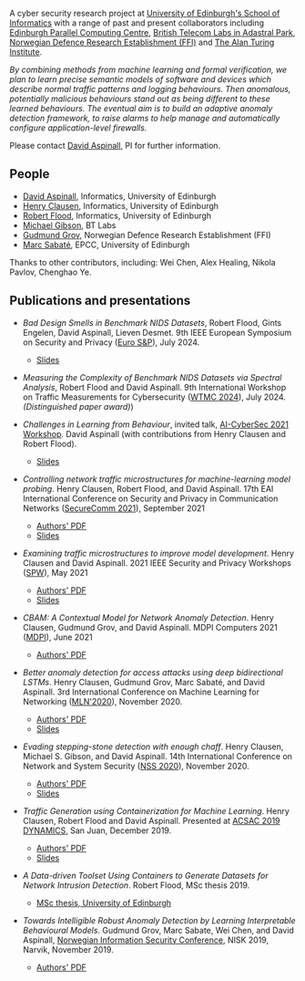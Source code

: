 A cyber security research 
project at [University of Edinburgh's School of Informatics][informatics]
with a range of past and present collaborators including [Edinburgh Parallel Computing Centre][epcc],
[British Telecom Labs in Adastral Park][BT],
[Norwegian Defence Research Establishment (FFI)][FFI]
and 
[The Alan Turing Institute][ATI].

*By combining methods from machine learning and formal verification,
we plan to learn precise semantic models of software and
devices which describe normal traffic patterns and logging
behaviours. Then anomalous, potentially malicious behaviours stand
out as being different to these learned behaviours.  The eventual
aim is to build an adaptive anomaly detection framework, to raise
alarms to help manage and automatically configure application-level
firewalls.*

[informatics]:  http://www.ed.ac.uk/informatics/
[epcc]:  https://www.epcc.ed.ac.uk/
[BT]: http://www.btplc.com/Innovation/
[ATI]: https://www.turing.ac.uk
[FFI]: https://www.ffi.no/en

Please contact [David Aspinall][david], PI for further information.

## People

* [David Aspinall][david], Informatics, University of Edinburgh
* [Henry Clausen][henry], Informatics, University of Edinburgh
* [Robert Flood][rob], Informatics, University of Edinburgh
* [Michael Gibson][michael], BT Labs
* [Gudmund Grov][gudmund], Norwegian Defence Research Establishment (FFI)
* [Marc Sabaté][marc], EPCC, University of Edinburgh

Thanks to other contributors, including: 
Wei Chen, Alex Healing, Nikola Pavlov, Chenghao Ye.

[marc]: https://www.epcc.ed.ac.uk/about/staff/mr-marc-sabate
[gudmund]: https://sites.google.com/site/gudmundgrov/home
[david]: https://hc2116.github.io/
[henry]: https://www.linkedin.com/in/hc2116/
[rob]: http://www.inf.ed.ac.uk/people/students/Robert_Flood.html
[michael]: https://www.linkedin.com/in/michael-gibson-b46a3b100


## Publications and presentations

* *Bad Design Smells in Benchmark NIDS Datasets*, Robert Flood, Gints Engelen, David Aspinall, Lieven Desmet. 9th IEEE European Symposium on Security and Privacy ([Euro S&P](https://eurosp2024.ieee-security.org)), July 2024.
   * [Slides](pubs/BadSmells-EuroSP24-slides.pdf)

* *Measuring the Complexity of Benchmark NIDS Datasets via Spectral Analysis*, Robert Flood and David Aspinall. 9th International Workshop on Traffic Measurements for Cybersecurity ([WTMC 2024](https://wtmc.info/index.html)), July 2024.  *(Distinguished paper award)*)

* *Challenges in Learning from Behaviour*, invited talk, 
  [AI-CyberSec 2021 Workshop](https://sites.google.com/view/ai-cybersec-2021/home).
  David Aspinall (with contributions from Henry Clausen and Robert Flood).
   * [Slides](pubs/AI-CyberSec-2021-Keynote.pdf)

* *Controlling network traffic microstructures for machine-learning model probing*. Henry Clausen, Robert Flood, and David Aspinall. 17th EAI International Conference on Security and Privacy in Communication Networks ([SecureComm 2021](https://securecomm.eai-conferences.org/2021/)), September 2021
   * [Authors' PDF](pubs/SecureComm_draft_final.pdf)
   * [Slides](pubs/SecureComm.pdf)

* *Examining traffic microstructures to improve model development*. Henry Clausen and David Aspinall. 2021 IEEE Security and Privacy Workshops ([SPW](https://www.ieee-security.org/TC/SP2021/workshops.html)), May 2021
   * [Authors' PDF](pubs/computers-10-00079-v2)
   * [Slides](pubs/WTMC.pdf)

* *CBAM: A Contextual Model for Network Anomaly Detection*. Henry Clausen, Gudmund Grov, and David Aspinall. MDPI Computers 2021 ([MDPI](https://www.mdpi.com/journal/computers)), June 2021
   * [Authors' PDF](pubs/Examining_traffic_microstructures_to_improve_model_development.pdf)  

* *Better anomaly detection for access attacks using deep bidirectional LSTMs*. Henry Clausen, Gudmund Grov, Marc Sabaté, and David Aspinall.  3rd International Conference on Machine Learning for Networking ([MLN'2020](http://adda-association.org/mln-2020/)), November 2020.
    * [Authors' PDF](pubs/MLN20.pdf)
    * [Slides](pubs/Talk_MLN.pdf)
* *Evading stepping-stone detection with enough chaff*.  Henry Clausen, Michael S. Gibson, and David Aspinall.  14th International Conference on Network and System Security ([NSS 2020](http://nsclab.org/nss2020/)), November 2020.
    * [Authors' PDF](pubs/NSS20.pdf)
    * [Slides](pubs/Talk_NSS.pdf)
* *Traffic Generation using Containerization for Machine Learning*. Henry Clausen,
Robert Flood and David Aspinall.  Presented at
[ACSAC 2019 DYNAMICS](https://www.acsac.org/2019/workshops/dynamics/), 
San Juan, December 2019.
    * [Authors' PDF](pubs/ACSAC_DYNAMICS.pdf)
    * [Slides](pubs/Talk_ACSAC_DYNAMICS.pdf)
* *A Data-driven Toolset Using Containers to Generate Datasets for Network Intrusion Detection*.  Robert Flood, MSc thesis 2019.
    * [MSc thesis, University of Edinburgh](pubs/msc_robert_flood_2019.pdf)
* *Towards Intelligible Robust Anomaly Detection by Learning Interpretable Behavioural Models*.  Gudmund Grov, Marc Sabate, Wei Chen, and David Aspinall, 
[Norwegian Information Security Conference](https://ojs.bibsys.no/index.php/NISK/issue/view/NISK2019), NISK 2019, Narvik, November 2019.
    * [Authors' PDF](pubs/NISK19.pdf)
